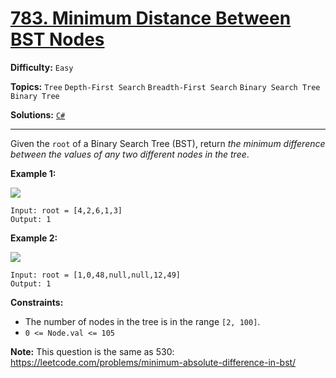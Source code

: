 # [783. Minimum Distance Between BST Nodes](https://leetcode.com/problems/minimum-distance-between-bst-nodes/)

**Difficulty:** `Easy`

**Topics:** `Tree` `Depth-First Search` `Breadth-First Search` `Binary Search Tree` `Binary Tree`

**Solutions:** [`C#`](../../src/csharp/challenges/Problems/MinimumDistanceBetweenBstNodes.cs)

---

Given the `root` of a Binary Search Tree (BST), return *the minimum difference between the values of any two different nodes in the tree*.

**Example 1:**

![](https://assets.leetcode.com/uploads/2021/02/05/bst1.jpg)

```
Input: root = [4,2,6,1,3]
Output: 1
```

**Example 2:**

![](https://assets.leetcode.com/uploads/2021/02/05/bst2.jpg)

```
Input: root = [1,0,48,null,null,12,49]
Output: 1
```

**Constraints:**

* The number of nodes in the tree is in the range `[2, 100]`.
* `0 <= Node.val <= 105`

**Note:** This question is the same as 530: <https://leetcode.com/problems/minimum-absolute-difference-in-bst/>